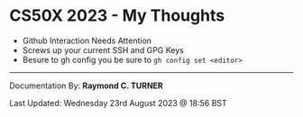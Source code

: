 # CS50X 2023 - My Thoughts

* Github Interaction Needs Attention
* Screws up your current SSH and GPG Keys
* Besure to gh config you be sure to `gh config set <editor>`





---

Documentation By: **Raymond C. TURNER**

Last Updated: Wednesday 23rd August 2023 @ 18:56 BST